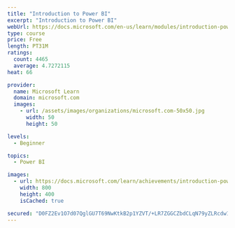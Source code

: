 ```yaml
---
title: "Introduction to Power BI"
excerpt: "Introduction to Power BI"
webUrl: https://docs.microsoft.com/en-us/learn/modules/introduction-power-bi/
type: course
price: Free
length: PT31M
ratings:
  count: 4465
  average: 4.7272115
heat: 66

provider:
  name: Microsoft Learn
  domain: microsoft.com
  images:
    - url: /assets/images/organizations/microsoft.com-50x50.jpg
      width: 50
      height: 50

levels:
  - Beginner

topics:
  - Power BI

images:
  - url: https://docs.microsoft.com/learn/achievements/introduction-power-bi-social.png
    width: 800
    height: 400
    isCached: true

secured: "D0FZ2Ev1O7d07QglGU7T69NwKtkB2p1YZVT/+LR7ZGGCZbdCLqN79yZLRcdw1sHP+Q+0DG7cIOIt4tXftx93WxIy77nBrahlvlCZ80C1OX36Qvnrun952cPi+tgaddPF2096PAKO5XZwcJcpFCj8dTO0qjrzgyYESnNneN9LN1psC0Xl28QS/CuGMg50o05XwAi+oeM60VYexjDoonzAcaDFhHGexcVW+Fgc/BJe4wFxEnewXq63LxEAURNf1jRXDxwixwE2lTI4e3Tb4okp9q4sDQ3fEFGh+mgH/yS1unT8GeLxb6yURynRdXaiMvU5dr4intye0Z2fKQ1riOmpI9Kz/fMBDspwFcaalLB8BuzC7vACKZp2JKfYx0i4gaGm5NpBd1sAzj67XUbFPE8PbYS2u1e9F5ryqq2BZmbLqY8=;IioMFTl6lchtCKTAPXL3zA=="
---
```


